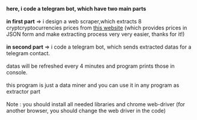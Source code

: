 <b>here, i code a telegram bot, which have two main parts</b>
<br><br><b>in first part</b> => i design a web scraper,which extracts 8 cryptcryptocurrencies prices from <a href="https://fcsapi.com/document/crypto-api">this website</a> (which provides prices in JSON form and make extracting process very very easier, thanks for it!)
<br><br><b>in second part</b> => i code a telegram bot, which sends extracted datas for a telegram contact.
<br><br>datas will be refreshed every 4 minutes and program prints those in console.
<br><br>this program is just a data miner and you can use it in any program as extractor part
<br><br>Note : you should install all needed libraries and chrome web-driver (for another browser, you should change the web driver in the code)
